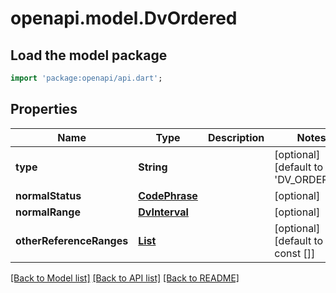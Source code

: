 # openapi.model.DvOrdered

## Load the model package
```dart
import 'package:openapi/api.dart';
```

## Properties
Name | Type | Description | Notes
------------ | ------------- | ------------- | -------------
**type** | **String** |  | [optional] [default to 'DV_ORDERED']
**normalStatus** | [**CodePhrase**](CodePhrase.md) |  | [optional] 
**normalRange** | [**DvInterval**](DvInterval.md) |  | [optional] 
**otherReferenceRanges** | [**List<ReferenceRange>**](ReferenceRange.md) |  | [optional] [default to const []]

[[Back to Model list]](../README.md#documentation-for-models) [[Back to API list]](../README.md#documentation-for-api-endpoints) [[Back to README]](../README.md)


